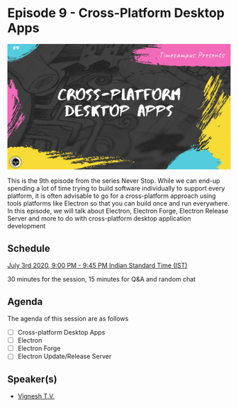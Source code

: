 # Episode 9 - Cross-Platform Desktop Apps

![](9-DesktopApps.png)

This is the 9th episode from the series Never Stop. While we can end-up spending a lot of time trying to build software individually to support every platform, it is often advisable to go for a cross-platform approach using tools platforms like Electron so that you can build once and run everywhere. In this episode, we will talk about Electron, Electron Forge, Electron Release Server and more to do with cross-platform desktop application development

## Schedule

[July 3rd 2020, 9:00 PM - 9:45 PM Indian Standard Time (IST)](https://calendar.google.com/event?action=TEMPLATE&tmeid=NTM4dm1lb2l2ZmxwMHV2OW9uZzlydmowNXQgdGltZWNhbXB1cy5jb21fM2hxNHB0a3MwbGUycm5kMGowMW82MDE0YWdAZw&tmsrc=timecampus.com_3hq4ptks0le2rnd0j01o6014ag%40group.calendar.google.com)

30 minutes for the session, 15 minutes for Q&A and random chat

## Agenda

The agenda of this session are as follows

- [ ] Cross-platform Desktop Apps
- [ ] Electron
- [ ] Electron Forge
- [ ] Electron Update/Release Server

## Speaker(s)

- [Vignesh T.V.](http://tvvignesh.com/)

